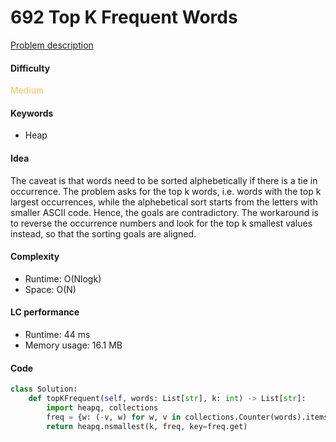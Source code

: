 692 Top K Frequent Words    
=======================
[Problem description](https://leetcode.com/problems/top-k-frequent-words/)

#### Difficulty
<span style="color:#FABC60">Medium</span>

#### Keywords
- Heap
  
#### Idea
The caveat is that words need to be sorted alphebetically if there is a tie in occurrence. The problem asks for the top k words, i.e. words with the top k largest occurrences, while the alphebetical sort starts from the letters with smaller ASCII code. Hence, the goals are contradictory. The workaround is to reverse the occurrence numbers and look for the top k smallest values instead, so that the sorting goals are aligned. 

#### Complexity
- Runtime: O(Nlogk)
- Space: O(N)
  
#### LC performance
- Runtime: 44 ms
- Memory usage: 16.1 MB

#### Code
```python
class Solution:
    def topKFrequent(self, words: List[str], k: int) -> List[str]:
        import heapq, collections
        freq = {w: (-v, w) for w, v in collections.Counter(words).items()}
        return heapq.nsmallest(k, freq, key=freq.get)
```